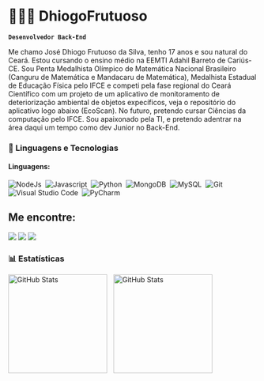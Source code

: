 # 👩🏻‍💻 DhiogoFrutuoso

**`Desenvolvedor Back-End`**

Me chamo José Dhiogo Frutuoso da Silva, tenho 17 anos e sou natural do Ceará. Estou cursando o ensino médio na EEMTI Adahil Barreto de Cariús-CE. Sou Penta Medalhista Olímpico de Matemática Nacional Brasileiro (Canguru de Matemática e Mandacaru de Matemática), Medalhista Estadual de Educação Física pelo IFCE e competi pela fase regional do Ceará Científico com um projeto de um aplicativo de monitoramento de deteriorização ambiental de objetos expecíficos, veja o repositório do aplicativo logo abaixo (EcoScan). No futuro, pretendo cursar Ciências da computação pelo IFCE. Sou apaixonado pela TI, e pretendo adentrar na área daqui um tempo como dev Junior no Back-End.

### 🤖 Linguagens e Tecnologias

#### Linguagens:

![NodeJs](https://img.shields.io/badge/NodeJs-5FA04E?style=for-the-badge&logo=Node.js&logoColor=green&labelColor=black)&nbsp;
![Javascript](https://img.shields.io/badge/JavaScript-F7DF1E?style=for-the-badge&logo=javascript&logoColor=black)&nbsp;
![Python](https://img.shields.io/badge/Python-3776AB?style=for-the-badge&logo=python&logoColor=white)&nbsp;
![MongoDB](https://img.shields.io/badge/mongodb-4DB33D?style=for-the-badge&logo=mongodb&logoColor=white)&nbsp;
![MySQL](https://img.shields.io/badge/MySQL-005C84?style=for-the-badge&logo=mysql&logoColor=white)&nbsp;
![Git](https://img.shields.io/badge/GIT-E44C30?style=for-the-badge&logo=git&logoColor=white)&nbsp;
![Visual Studio Code](https://img.shields.io/badge/VSCODE-0078d7.svg?style=for-the-badge&logo=visual-studio-code&logoColor=white)&nbsp;
![PyCharm](https://img.shields.io/badge/pycharm-143?style=for-the-badge&logo=pycharm&logoColor=black&color=black&labelColor=green)&nbsp;

## Me encontre:

<p align = "center">

[<img src="https://img.shields.io/badge/twitter-%231DA1F2.svg?&style=for-the-badge&logo=twitter&logoColor=white&color=black" />](https://x.com/dhiogoFrutuoso)
[<img src="https://img.shields.io/badge/linkedin-%2312100E.svg?&style=for-the-badge&logo=linkedin&logoColor=white&color=black" />](https://www.linkedin.com/in/dhiogofrutuoso/)
[<img src="https://img.shields.io/badge/instagram-%2312100E.svg?&style=for-the-badge&logo=instagram&logoColor=white&color=black" />](https://www.instagram.com/whydhiogo_/)
</p>

### 📊 Estatísticas

<p>
  <img 
    align="left" 
    alt="GitHub Stats" 
    height="200" 
    style="padding-right: 10px;" 
    src="https://github-readme-stats.vercel.app/api?username=dhiogoFrutuoso&show_icons=true&theme=tokyonight&include_all_commits=true&locale=pt-br" 
  />

<img 
      align="left" 
      alt="GitHub Stats" 
      height="200" 
      src="https://github-readme-stats.vercel.app/api/top-langs/?username=dhiogoFrutuoso&theme=tokyonight&layout=compact&custom_title=Tecnologias&langs_count=10" 
  />
